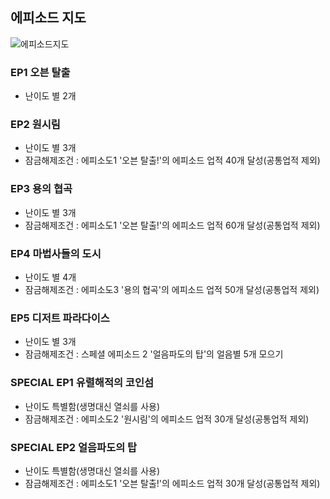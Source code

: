 ## 에피소드 지도
![에피소드지도](https://lh3.googleusercontent.com/uD7UaDfaoKc8MOs7FgCypSYhwgcxCmXIFUgBN9kCZwlBI3lqwfCEtUrJ6pk2YLBZ8t_l7pzHYhLs)
### **EP1 오븐 탈출**
* 난이도 별 2개
### **EP2 원시림**
* 난이도 별 3개
* 잠금해제조건 : 에피소도1 '오븐 탈출!'의 에피소드 업적 40개 달성(공통업적 제외)
### **EP3 용의 협곡**
* 난이도 별 3개
* 잠금해제조건 : 에피소도1 '오븐 탈출!'의 에피소드 업적 60개 달성(공통업적 제외)
### **EP4 마법사들의 도시**
* 난이도 별 4개
* 잠금해제조건 : 에피소도3 '용의 협곡'의 에피소드 업적 50개 달성(공통업적 제외)
### **EP5 디저트 파라다이스**
* 난이도 별 3개
* 잠금해제조건 : 스페셜 에피소드 2 '얼음파도의 탑'의 얼음별 5개 모으기
### **SPECIAL EP1 유렬해적의 코인섬**
* 난이도 특별함(생명대신 열쇠를 사용)
* 잠금해제조건 : 에피소도2 '원시림'의 에피소드 업적 30개 달성(공통업적 제외)
### **SPECIAL EP2 얼음파도의 탑**
* 난이도 특별함(생명대신 열쇠를 사용)
* 잠금해제조건 : 에피소도1 '오븐 탈출!'의 에피소드 업적 30개 달성(공통업적 제외)

